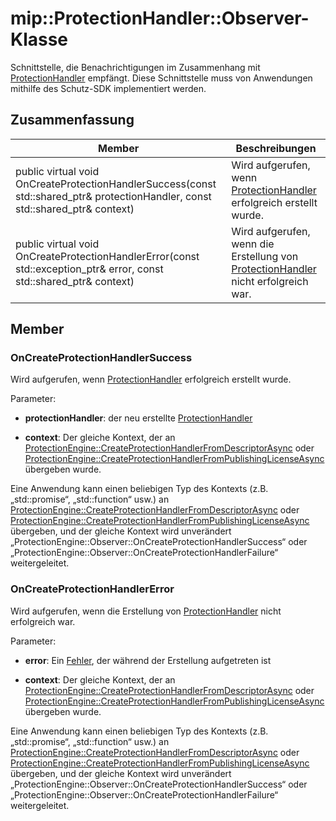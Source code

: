 # <a name="class-mipprotectionhandlerobserver"></a>mip::ProtectionHandler::Observer-Klasse 
Schnittstelle, die Benachrichtigungen im Zusammenhang mit [ProtectionHandler](class_mip_protectionhandler.md) empfängt.
Diese Schnittstelle muss von Anwendungen mithilfe des Schutz-SDK implementiert werden.
  
## <a name="summary"></a>Zusammenfassung
 Member                        | Beschreibungen                                
--------------------------------|---------------------------------------------
public virtual void OnCreateProtectionHandlerSuccess(const std::shared_ptr<ProtectionHandler>& protectionHandler, const std::shared_ptr<void>& context)  |  Wird aufgerufen, wenn [ProtectionHandler](class_mip_protectionhandler.md) erfolgreich erstellt wurde.
public virtual void OnCreateProtectionHandlerError(const std::exception_ptr& error, const std::shared_ptr<void>& context)  |  Wird aufgerufen, wenn die Erstellung von [ProtectionHandler](class_mip_protectionhandler.md) nicht erfolgreich war.
  
## <a name="members"></a>Member
  
### <a name="oncreateprotectionhandlersuccess"></a>OnCreateProtectionHandlerSuccess
Wird aufgerufen, wenn [ProtectionHandler](class_mip_protectionhandler.md) erfolgreich erstellt wurde.

Parameter:  
* **protectionHandler**: der neu erstellte [ProtectionHandler](class_mip_protectionhandler.md)


* **context**: Der gleiche Kontext, der an [ProtectionEngine::CreateProtectionHandlerFromDescriptorAsync](class_mip_protectionengine.md#createprotectionhandlerfromdescriptorasync) oder [ProtectionEngine::CreateProtectionHandlerFromPublishingLicenseAsync](class_mip_protectionengine.md#createprotectionhandlerfrompublishinglicenseasync) übergeben wurde.


Eine Anwendung kann einen beliebigen Typ des Kontexts (z.B. „std::promise“, „std::function“ usw.) an [ProtectionEngine::CreateProtectionHandlerFromDescriptorAsync](class_mip_protectionengine.md#createprotectionhandlerfromdescriptorasync) oder [ProtectionEngine::CreateProtectionHandlerFromPublishingLicenseAsync](class_mip_protectionengine.md#createprotectionhandlerfrompublishinglicenseasync) übergeben, und der gleiche Kontext wird unverändert „ProtectionEngine::Observer::OnCreateProtectionHandlerSuccess“ oder „ProtectionEngine::Observer::OnCreateProtectionHandlerFailure“ weitergeleitet.
  
### <a name="oncreateprotectionhandlererror"></a>OnCreateProtectionHandlerError
Wird aufgerufen, wenn die Erstellung von [ProtectionHandler](class_mip_protectionhandler.md) nicht erfolgreich war.

Parameter:  
* **error**: Ein [Fehler](class_mip_error.md), der während der Erstellung aufgetreten ist 


* **context**: Der gleiche Kontext, der an [ProtectionEngine::CreateProtectionHandlerFromDescriptorAsync](class_mip_protectionengine.md#createprotectionhandlerfromdescriptorasync) oder [ProtectionEngine::CreateProtectionHandlerFromPublishingLicenseAsync](class_mip_protectionengine.md#createprotectionhandlerfrompublishinglicenseasync) übergeben wurde.


Eine Anwendung kann einen beliebigen Typ des Kontexts (z.B. „std::promise“, „std::function“ usw.) an [ProtectionEngine::CreateProtectionHandlerFromDescriptorAsync](class_mip_protectionengine.md#createprotectionhandlerfromdescriptorasync) oder [ProtectionEngine::CreateProtectionHandlerFromPublishingLicenseAsync](class_mip_protectionengine.md#createprotectionhandlerfrompublishinglicenseasync) übergeben, und der gleiche Kontext wird unverändert „ProtectionEngine::Observer::OnCreateProtectionHandlerSuccess“ oder „ProtectionEngine::Observer::OnCreateProtectionHandlerFailure“ weitergeleitet.